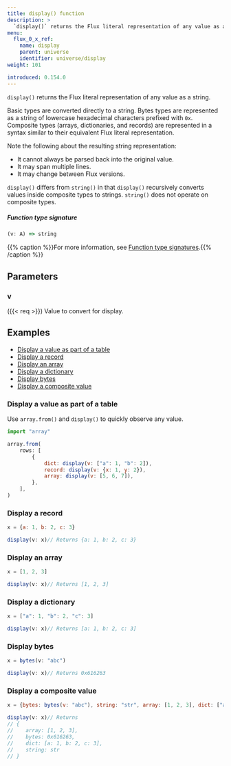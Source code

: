 ```yaml
---
title: display() function
description: >
  `display()` returns the Flux literal representation of any value as a string.
menu:
  flux_0_x_ref:
    name: display
    parent: universe
    identifier: universe/display
weight: 101

introduced: 0.154.0
---
```


<!------------------------------------------------------------------------------

IMPORTANT: This page was generated from comments in the Flux source code. Any
edits made directly to this page will be overwritten the next time the
documentation is generated. 

To make updates to this documentation, update the function comments above the
function definition in the Flux source code:

https://github.com/influxdata/flux/blob/master/stdlib/universe/universe.flux#L3529-L3529

Contributing to Flux: https://github.com/influxdata/flux#contributing
Fluxdoc syntax: https://github.com/influxdata/flux/blob/master/docs/fluxdoc.md

------------------------------------------------------------------------------->

`display()` returns the Flux literal representation of any value as a string.

Basic types are converted directly to a string.
Bytes types are represented as a string of lowercase hexadecimal characters prefixed with `0x`.
Composite types (arrays, dictionaries, and records) are represented in a syntax similar
to their equivalent Flux literal representation.

Note the following about the resulting string representation:
- It cannot always be parsed back into the original value.
- It may span multiple lines.
- It may change between Flux versions.

`display()` differs from `string()` in that `display()` recursively converts values inside
composite types to strings. `string()` does not operate on composite types.

##### Function type signature

```js
(v: A) => string
```

{{% caption %}}For more information, see [Function type signatures](/flux/v0.x/function-type-signatures/).{{% /caption %}}

## Parameters

### v
({{< req >}})
Value to convert for display.




## Examples

- [Display a value as part of a table](#display-a-value-as-part-of-a-table)
- [Display a record](#display-a-record)
- [Display an array](#display-an-array)
- [Display a dictionary](#display-a-dictionary)
- [Display bytes](#display-bytes)
- [Display a composite value](#display-a-composite-value)

### Display a value as part of a table

Use `array.from()` and `display()` to quickly observe any value.

```js
import "array"

array.from(
    rows: [
        {
            dict: display(v: ["a": 1, "b": 2]),
            record: display(v: {x: 1, y: 2}),
            array: display(v: [5, 6, 7]),
        },
    ],
)

```


### Display a record

```js
x = {a: 1, b: 2, c: 3}

display(v: x)// Returns {a: 1, b: 2, c: 3}


```


### Display an array

```js
x = [1, 2, 3]

display(v: x)// Returns [1, 2, 3]


```


### Display a dictionary

```js
x = ["a": 1, "b": 2, "c": 3]

display(v: x)// Returns [a: 1, b: 2, c: 3]


```


### Display bytes

```js
x = bytes(v: "abc")

display(v: x)// Returns 0x616263


```


### Display a composite value

```js
x = {bytes: bytes(v: "abc"), string: "str", array: [1, 2, 3], dict: ["a": 1, "b": 2, "c": 3]}

display(v: x)// Returns
// {
//    array: [1, 2, 3],
//    bytes: 0x616263,
//    dict: [a: 1, b: 2, c: 3],
//    string: str
// }


```

